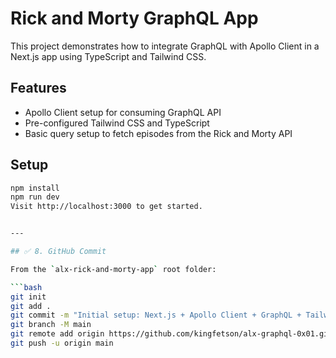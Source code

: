 # Rick and Morty GraphQL App

This project demonstrates how to integrate GraphQL with Apollo Client in a Next.js app using TypeScript and Tailwind CSS.

## Features

- Apollo Client setup for consuming GraphQL API
- Pre-configured Tailwind CSS and TypeScript
- Basic query setup to fetch episodes from the Rick and Morty API

## Setup

```bash
npm install
npm run dev
Visit http://localhost:3000 to get started.


---

## ✅ 8. GitHub Commit

From the `alx-rick-and-morty-app` root folder:

```bash
git init
git add .
git commit -m "Initial setup: Next.js + Apollo Client + GraphQL + Tailwind CSS"
git branch -M main
git remote add origin https://github.com/kingfetson/alx-graphql-0x01.git
git push -u origin main
